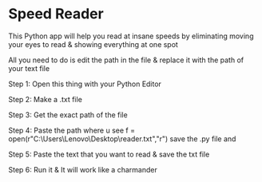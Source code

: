 # Speed Reader

This Python app will help you read at insane speeds by eliminating moving your eyes to read & showing everything at one spot

All you need to do is edit the path in the file & replace it with the path of your text file

Step 1:
Open this thing with your Python Editor

Step 2:
Make a .txt file

Step 3:
Get the exact path of the file

Step 4:
Paste the path where u see f = open(r"C:\Users\Lenovo\Desktop\reader.txt","r") save the .py file and

Step 5:
Paste the text that you want to read & save the txt file

Step 6:
Run it & It will work like a charmander
